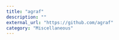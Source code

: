 ```yaml
---
title: "agraf"
description: ""
external_url: "https://github.com/agraf"
category: "Miscellaneous"
---
```

